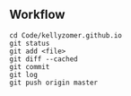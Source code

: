 ## Workflow


```
cd Code/kellyzomer.github.io
git status
git add <file>
git diff --cached
git commit
git log
git push origin master
```